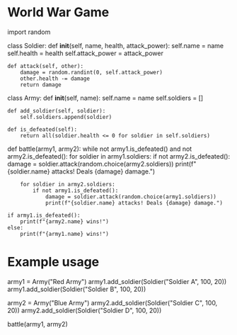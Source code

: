 # World War Game

import random

class Soldier:
    def __init__(self, name, health, attack_power):
        self.name = name
        self.health = health
        self.attack_power = attack_power

    def attack(self, other):
        damage = random.randint(0, self.attack_power)
        other.health -= damage
        return damage

class Army:
    def __init__(self, name):
        self.name = name
        self.soldiers = []

    def add_soldier(self, soldier):
        self.soldiers.append(soldier)

    def is_defeated(self):
        return all(soldier.health <= 0 for soldier in self.soldiers)

def battle(army1, army2):
    while not army1.is_defeated() and not army2.is_defeated():
        for soldier in army1.soldiers:
            if not army2.is_defeated():
                damage = soldier.attack(random.choice(army2.soldiers))
                print(f"{soldier.name} attacks! Deals {damage} damage.")
        
        for soldier in army2.soldiers:
            if not army1.is_defeated():
                damage = soldier.attack(random.choice(army1.soldiers))
                print(f"{soldier.name} attacks! Deals {damage} damage.")

    if army1.is_defeated():
        print(f"{army2.name} wins!")
    else:
        print(f"{army1.name} wins!")

# Example usage
army1 = Army("Red Army")
army1.add_soldier(Soldier("Soldier A", 100, 20))
army1.add_soldier(Soldier("Soldier B", 100, 20))

army2 = Army("Blue Army")
army2.add_soldier(Soldier("Soldier C", 100, 20))
army2.add_soldier(Soldier("Soldier D", 100, 20))

battle(army1, army2)
